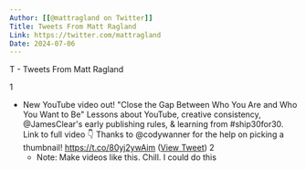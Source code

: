 ```yaml
---
Author: [[@mattragland on Twitter]]
Title: Tweets From Matt Ragland
Link: https://twitter.com/mattragland
Date: 2024-07-06
---
```

T - Tweets From Matt Ragland

1
- New YouTube video out!
  "Close the Gap Between Who You Are and Who You Want to Be"
  Lessons about YouTube, creative consistency, 
  @JamesClear's early publishing rules, & learning from #ship30for30.
  Link to full video 👇 Thanks to @codywanner for the help on picking a thumbnail! https://t.co/80yj2ywAim ([View Tweet](https://twitter.com/mattragland/status/1437814446458552334))
2
    - Note: Make videos like this. Chill. I could do this
